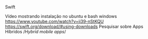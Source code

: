 Swift

Vídeo mostrando instalação no ubuntu e bash windows
https://www.youtube.com/watch?v=ii39-nStKQU
https://swift.org/download/#using-downloads
Pesquisar sobre Apps Híbridos
/*Hybrid mobile apps*/
